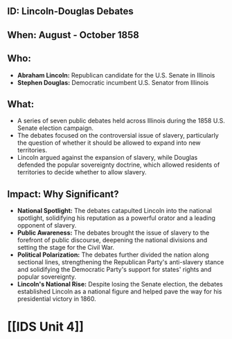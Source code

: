 ## ID: Lincoln-Douglas Debates

## When: August - October 1858

## Who:
* **Abraham Lincoln:** Republican candidate for the U.S. Senate in Illinois
* **Stephen Douglas:** Democratic incumbent U.S. Senator from Illinois

## What:
* A series of seven public debates held across Illinois during the 1858 U.S. Senate election campaign.
* The debates focused on the controversial issue of slavery, particularly the question of whether it should be allowed to expand into new territories.
* Lincoln argued against the expansion of slavery, while Douglas defended the popular sovereignty doctrine, which allowed residents of territories to decide whether to allow slavery.

## Impact: Why Significant?
* **National Spotlight:** The debates catapulted Lincoln into the national spotlight, solidifying his reputation as a powerful orator and a leading opponent of slavery.
* **Public Awareness:** The debates brought the issue of slavery to the forefront of public discourse, deepening the national divisions and setting the stage for the Civil War.
* **Political Polarization:** The debates further divided the nation along sectional lines, strengthening the Republican Party's anti-slavery stance and solidifying the Democratic Party's support for states' rights and popular sovereignty.
* **Lincoln's National Rise:** Despite losing the Senate election, the debates established Lincoln as a national figure and helped pave the way for his presidential victory in 1860. 

# [[IDS Unit 4]]